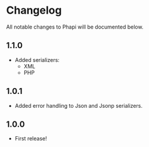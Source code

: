 # Changelog

All notable changes to Phapi will be documented below.

## 1.1.0
* Added serializers:
  * XML
  * PHP

## 1.0.1
* Added error handling to Json and Jsonp serializers.

## 1.0.0
* First release!
